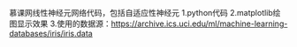慕课网线性神经元网络代码，包括自适应性神经元
1.python代码
2.matplotlib绘图显示效果
3.使用的数据源：https://archive.ics.uci.edu/ml/machine-learning-databases/iris/iris.data